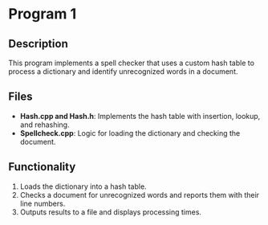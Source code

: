 # Program 1

## Description

This program implements a spell checker that uses a custom hash table to process a dictionary and identify unrecognized words in a document.

## Files

- **Hash.cpp and Hash.h**: Implements the hash table with insertion, lookup, and rehashing.
- **Spellcheck.cpp**: Logic for loading the dictionary and checking the document.

## Functionality

1. Loads the dictionary into a hash table.
2. Checks a document for unrecognized words and reports them with their line numbers.
3. Outputs results to a file and displays processing times.
